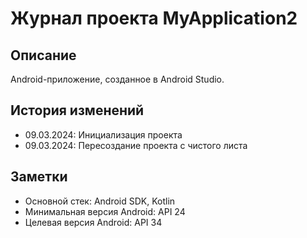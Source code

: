 # Журнал проекта MyApplication2

## Описание
Android-приложение, созданное в Android Studio.

## История изменений
- 09.03.2024: Инициализация проекта
- 09.03.2024: Пересоздание проекта с чистого листа

## Заметки
- Основной стек: Android SDK, Kotlin
- Минимальная версия Android: API 24
- Целевая версия Android: API 34 
